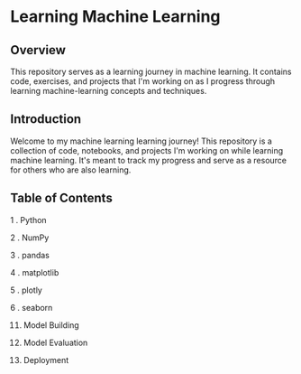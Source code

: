 # Learning Machine Learning
## Overview
This repository serves as a learning journey in machine learning. It contains code, exercises, and projects that I'm working on as I progress through learning machine-learning concepts and techniques.  

## Introduction
Welcome to my machine learning learning journey! This repository is a collection of code, notebooks, and projects I'm working on while learning machine learning. 
It's meant to track my progress and serve as a resource for others who are also learning.

## Table of Contents

  1 . Python
  
  2 . NumPy
  
  3 . pandas
  
  4 . matplotlib
  
  5 . plotly
  
  6 . seaborn
  
  
11. Model Building
  
12. Model Evaluation

13. Deployment

